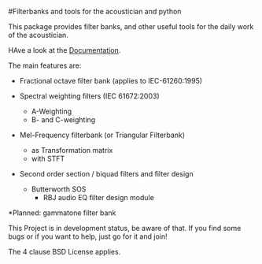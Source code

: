 #Filterbanks and tools for the acoustician and python

This package provides filter banks, and other useful tools for the daily work of the acoustician.

HAve a look at the [Documentation](http://siggigue.github.io/pyfilterbank).

The main features are:

* Fractional octave filter bank (applies to IEC-61260:1995)

* Spectral weighting filters (IEC 61672:2003)
  + A-Weighting
  + B- and C-weighting

* Mel-Frequency filterbank (or Triangular Filterbank)
  + as Transformation matrix
  + with STFT

* Second order section / biquad filters and filter design
  + Butterworth SOS
    + RBJ audio EQ filter design module

*Planned: gammatone filter bank

This Project is in development status, be aware of that. If you find some bugs or if you want to help, just go for it and join!


The 4 clause BSD License applies.

